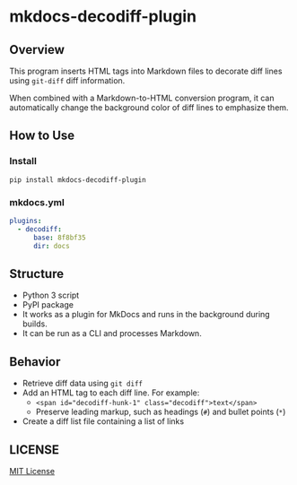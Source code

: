 # mkdocs-decodiff-plugin

## Overview

This program inserts HTML tags into Markdown files to decorate diff lines using `git-diff` diff information.

When combined with a Markdown-to-HTML conversion program, it can automatically change the background color of diff lines to emphasize them.

## How to Use

### Install

```shell
pip install mkdocs-decodiff-plugin
```

### mkdocs.yml

```yml
plugins:
  - decodiff:
      base: 8f8bf35
      dir: docs
```

## Structure

* Python 3 script
* PyPI package
* It works as a plugin for MkDocs and runs in the background during builds.
* It can be run as a CLI and processes Markdown.

## Behavior

* Retrieve diff data using `git diff`
* Add an HTML tag to each diff line. For example:
    * `<span id="decodiff-hunk-1" class="decodiff">text</span>`
    * Preserve leading markup, such as headings (`#`) and bullet points (`*`)
* Create a diff list file containing a list of links

## LICENSE

[MIT License](../LICENSE)
